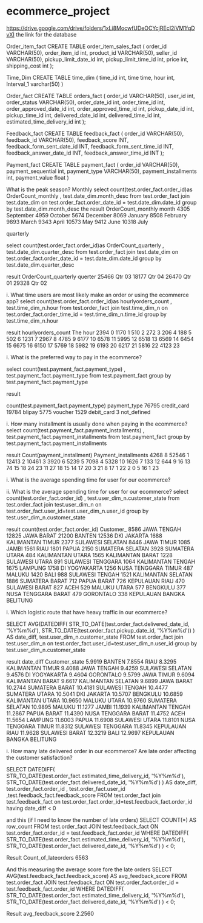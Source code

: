 # ecommerce_project
https://drive.google.com/drive/folders/1xLi8MocwfUDeOCYcjREcI2iVM1fqDvXI
the link for the database 

Order_item_fact 
CREATE TABLE order_item_sales_fact (
    order_id VARCHAR(50),
    order_item_id int,
    product_id VARCHAR(50),
    seller_id VARCHAR(50),
    pickup_limit_date_id int,
    pickup_limit_time_id int,
    price int,
    shipping_cost int
);


Time_Dim
CREATE TABLE time_dim (
    time_id int,
    time time,
    hour  int,
    Interval_1 varchar(50)
)








Order_fact
CREATE TABLE orders_fact (
    order_id VARCHAR(50),
    user_id int,
    order_status VARCHAR(50),
    order_date_id int,
    order_time_id int,
    order_approved_date_id int,
    order_approved_time_id int,
    pickup_date_id int,
    pickup_time_id int,
    delivered_date_id int,
    delivered_time_id int,
    estimated_time_delivery_id int
);

Feedback_fact
CREATE TABLE feedback_fact (
    order_id VARCHAR(50),
    feedback_id VARCHAR(50),
    feedback_score INT,
    feedback_form_sent_date_id INT,
    feedback_form_sent_time_id INT,
    feedback_answer_date_id INT,
    feedback_answer_time_id INT
);



Payment_fact
CREATE TABLE payment_fact (
    order_id VARCHAR(50),
    payment_sequential int,
    payment_type VARCHAR(50),
    payment_installments int,
    payment_value float
)






















What is the peak season?
Monthly 
select count(test.order_fact.order_id)as OrderCount_monthly , test.date_dim.month_desc 
from 
	test.order_fact 
join 
	test.date_dim
on test.order_fact.order_date_id = test.date_dim.date_id
group by 
	test.date_dim.month_desc
the result
OrderCount_monthly	month
4305	September
4959	October
5674	December
8069	January
8508	February
9893	March
9343	April
10573	May
9412	June
10318	July






quarterly

select count(test.order_fact.order_id)as OrderCount_quarterly , test.date_dim.quarter_desc 
from 
	test.order_fact 
join 
	test.date_dim
on test.order_fact.order_date_id = test.date_dim.date_id
group by 
	test.date_dim.quarter_desc


result
OrderCount_quarterly	querter
25466	Qtr 03
18177	Qtr 04
26470	Qtr 01
29328	Qtr 02









i.	What time users are most likely make an order or using the ecommerce app?
select count(test.order_fact.order_id)as hourlyorders_count , test.time_dim_n.hour 
from 
	test.order_fact
join 
	test.time_dim_n
on
	test.order_fact.order_time_id = test.time_dim_n.time_id
group by 
	test.time_dim_n.hour

result
hourlyorders_count	The hour 
2394	0
1170	1
510	2
272	3
206	4
188	5
502	6
1231	7
2967	8
4785	9
6177	10
6578	11
5995	12
6518	13
6569	14
6454	15
6675	16
6150	17
5769	18
5982	19
6193	20
6217	21
5816	22
4123	23

























i.	What is the preferred way to pay in the ecommerce?

select count(test.payment_fact.payment_type) , test.payment_fact.payment_type
from 
	test.payment_fact
group by 
	test.payment_fact.payment_type

result


count(test.payment_fact.payment_type)	payment_type
76795	credit_card
19784	blipay
5775	voucher
1529	debit_card
3	not_defined











i.	How many installment is usually done when paying in the ecommerce?
select count(test.payment_fact.payment_installments) , test.payment_fact.payment_installments
from 
	test.payment_fact
group by 
	test.payment_fact.payment_installments

result
Count(payment_installment)	Payment_installments
4268	8
52546	1
12413	2
10461	3
3920	6
5239	5
7098	4
5328	10
1626	7
133	12
644	9
16	13
74	15
18	24
23	11
27	18
15	14
17	20
3	21
8	17
1	22
2	0
5	16
1	23



















i.	What is the average spending time for user for our ecommerce?

ii.	What is the average spending time for user for our ecommerce?
select count(test.order_fact.order_id) , test.user_dim_n.customer_state
from 
	test.order_fact
join 
	test.user_dim_n
on 
	test.order_fact.user_id=test.user_dim_n.user_id
group by 
	 test.user_dim_n.customer_state


result
count(test.order_fact.order_id)	Customer_
8586	JAWA TENGAH
12825	JAWA BARAT
21200	BANTEN
12536	DKI JAKARTA
1688	KALIMANTAN TIMUR
2377	SULAWESI SELATAN
8446	JAWA TIMUR
1085	JAMBI
1561	RIAU
1801	PAPUA
2150	SUMATERA SELATAN
3928	SUMATERA UTARA
484	KALIMANTAN UTARA
1565	KALIMANTAN BARAT
1228	SULAWESI UTARA
891	SULAWESI TENGGARA
1064	KALIMANTAN TENGAH
1675	LAMPUNG
1758	DI YOGYAKARTA
1256	NUSA TENGGARA TIMUR
487	MALUKU
1420	BALI
988	SULAWESI TENGAH
1521	KALIMANTAN SELATAN
1886	SUMATERA BARAT
712	PAPUA BARAT
726	KEPULAUAN RIAU
470	SULAWESI BARAT
827	ACEH
529	MALUKU UTARA
577	BENGKULU
377	NUSA TENGGARA BARAT
479	GORONTALO
338	KEPULAUAN BANGKA BELITUNG



i.	Which logistic route that have heavy traffic in our ecommerce?


SELECT AVG(DATEDIFF(
    STR_TO_DATE(test.order_fact.delivered_date_id, '%Y%m%d'),
    STR_TO_DATE(test.order_fact.pickup_date_id, '%Y%m%d'))
) AS date_diff,
test.user_dim_n.customer_state 
FROM test.order_fact
join test.user_dim_n
on test.order_fact.user_id=test.user_dim_n.user_id
group by test.user_dim_n.customer_state

result
date_diff	Customer_state
5.9919	BANTEN
7.8554	RIAU
8.3295	KALIMANTAN TIMUR
9.4088	JAWA TENGAH
9.4259	SULAWESI SELATAN
9.4576	DI YOGYAKARTA
9.4604	GORONTALO
9.5799	JAWA TIMUR
9.6094	KALIMANTAN BARAT
9.6617	KALIMANTAN SELATAN
9.6899	JAWA BARAT
10.2744	SUMATERA BARAT
10.4181	SULAWESI TENGAH
10.4477	SUMATERA UTARA
10.5041	DKI JAKARTA
10.5707	BENGKULU
10.6859	KALIMANTAN UTARA
10.9650	MALUKU UTARA
10.9760	SUMATERA SELATAN
10.9895	MALUKU
11.1277	JAMBI
11.1939	KALIMANTAN TENGAH
11.2867	PAPUA BARAT
11.4390	NUSA TENGGARA BARAT
11.4752	ACEH
11.5654	LAMPUNG
11.6003	PAPUA
11.6908	SULAWESI UTARA
11.8101	NUSA TENGGARA TIMUR
11.8312	SULAWESI TENGGARA
11.8345	KEPULAUAN RIAU
11.9628	SULAWESI BARAT
12.3219	BALI
12.9697	KEPULAUAN BANGKA BELITUNG




i.	How many late delivered order in our ecommerce? Are late order affecting the customer satisfaction?

SELECT DATEDIFF(
    STR_TO_DATE(test.order_fact.estimated_time_delivery_id, '%Y%m%d'),
    STR_TO_DATE(test.order_fact.delivered_date_id, '%Y%m%d')
) AS date_diff,
test.order_fact.order_id ,  test.order_fact.user_id ,test.feedback_fact.feedback_score 
FROM test.order_fact
join test.feedback_fact
on test.order_fact.order_id=test.feedback_fact.order_id
having date_diff < 0


and this (if I need to know the number of late orders)
SELECT 
    COUNT(*) AS row_count
FROM 
    test.order_fact
JOIN 
    test.feedback_fact 
    ON test.order_fact.order_id = test.feedback_fact.order_id
WHERE 
    DATEDIFF(
        STR_TO_DATE(test.order_fact.estimated_time_delivery_id, '%Y%m%d'),
        STR_TO_DATE(test.order_fact.delivered_date_id, '%Y%m%d')
    ) < 0;

Result
Count_of_lateorders
6563

And this measuring the average score fore the late orders 
SELECT 
    AVG(test.feedback_fact.feedback_score) AS avg_feedback_score
FROM 
    test.order_fact
JOIN 
    test.feedback_fact 
    ON test.order_fact.order_id = test.feedback_fact.order_id
WHERE 
    DATEDIFF(
        STR_TO_DATE(test.order_fact.estimated_time_delivery_id, '%Y%m%d'),
        STR_TO_DATE(test.order_fact.delivered_date_id, '%Y%m%d')
    ) < 0;

Result
avg_feedback_score
2.2560


